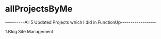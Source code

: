 # allProjectsByMe
----------All 5 Updated Projects which I did in FunctionUp------------------

1.Blog Site Management 
